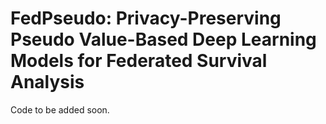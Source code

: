 # FedPseudo: Privacy-Preserving Pseudo Value-Based Deep Learning Models for Federated Survival Analysis

Code to be added soon.
